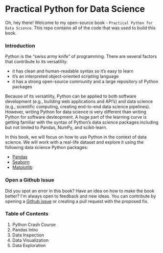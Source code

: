 # Practical Python for Data Science

Oh, hey there! Welcome to my open-source book - `Practical Python for Data Science`. This repo contains all of the code that was used to build this book. 

### Introduction 

Python is the “swiss army knife” of programming. There are several factors that contribute to its versatility:

- it has clean and human-readable syntax so it’s easy to learn
- it’s an interpreted object-oriented scripting language
- it has a strong open-source community and a large repository of Python packages

Because of its versatility, Python can be applied to both software development (e.g., building web applications and API’s) and data science (e.g., scientific computing, creating end-to-end data science pipelines). However, writing Python for data science is very different than writing Python for software devleopment. A huge part of the learning curve is getting familiar with the syntax of Python’s data science packages including but not limited to Pandas, NumPy, and scikit-learn.

In this book, we will focus on how to use Python in the context of data science. We will work with a real-life dataset and explore it using the following data science Python packages:

- [Pandas](https://pandas.pydata.org/)
- [Seaborn](https://seaborn.pydata.org/)
- [Matplotlib](https://matplotlib.org/)


### Open a Github Issue

Did you spot an error in this book? Have an idea on how to make the book better? I'm always open to feedback and new ideas. You can contribute by opening a [Github issue](https://github.com/jupyteracademy/practical-python-for-data-science/issues) or creating a pull request with the proposed fix. 


### Table of Contents

1. Python Crash Course
2. Pandas Intro
3. Data Inspection
4. Data Visualization
5. Data Exploration



